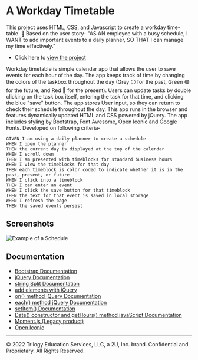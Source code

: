 # A Workday Timetable

This project uses HTML, CSS, and Javascript to create a workday time-table. 📒 Based on the user story-
"AS AN employee with a busy schedule, I WANT to add important events to a daily planner, SO THAT I can manage my time effectively."

- Click here to [view the project](https://dieterichelizabeth.github.io/workday-timetable/)

Workday timetable is simple calendar app that allows the user to save events for each hour of the day. The app keeps track of time by changing the colors of the taskbox throughout the day (Grey ⚪️ for the past, Green 🟢 for the future, and Red 🔴 for the present). Users can update tasks by double clicking on the task box itself, entering the task for that time, and clicking the blue "save" button. The app stores User input, so they can return to check their schedule throughout the day.
This app runs in the browser and features dynamically updated HTML and CSS powered by jQuery. The app includes styling by Bootstrap, Font Awesome, Open Iconic and Google Fonts. Developed on following criteria-

```
GIVEN I am using a daily planner to create a schedule
WHEN I open the planner
THEN the current day is displayed at the top of the calendar
WHEN I scroll down
THEN I am presented with timeblocks for standard business hours
WHEN I view the timeblocks for that day
THEN each timeblock is color coded to indicate whether it is in the past, present, or future
WHEN I click into a timeblock
THEN I can enter an event
WHEN I click the save button for that timeblock
THEN the text for that event is saved in local storage
WHEN I refresh the page
THEN the saved events persist
```

## Screenshots

![Example of a Schedule]("https://user-images.githubusercontent.com/95142863/152840048-eccbba23-7161-4e17-b72a-8844224109c6.png")

## Documentation

- [Bootstrap Documentation](https://getbootstrap.com/docs/5.1/getting-started/introduction//)
- [jQuery Documentation](https://api.jquery.com/)
- [string Split Documentation](https://www.w3schools.com/jsref/jsref_split.asp)
- [add elements with jQuery](https://www.w3schools.com/jquery/jquery_dom_add.asp)
- [on() method jQuery Documentation](https://api.jquery.com/on/)
- [each() method jQuery Documentation](https://api.jquery.com/each/)
- [setItem() Documentation](https://developer.mozilla.org/en-US/docs/Web/API/Storage/setItem)
- [Date() constructor and getHours() method javaScript Documentation](https://api.jquery.com/each/)
- [Moment.js (Legacy product)](https://momentjs.com/docs/)
- [Open Iconic](https://useiconic.com/open)

---

© 2022 Trilogy Education Services, LLC, a 2U, Inc. brand. Confidential and Proprietary. All Rights Reserved.
